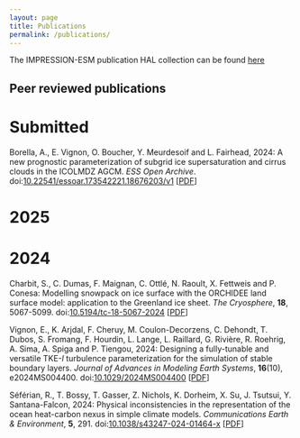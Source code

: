 ```yaml
---
layout: page
title: Publications
permalink: /publications/
---
```


The IMPRESSION-ESM publication HAL collection can be found [here](https://hal.science/TRACCS-PC7-IMPRESSION-ESM)

## Peer reviewed publications

# Submitted

Borella, A., E. Vignon, O. Boucher, Y. Meurdesoif and L. Fairhead, 2024: A new prognostic parameterization of subgrid ice supersaturation and cirrus clouds in the ICOLMDZ AGCM. *ESS Open Archive*. doi:[10.22541/essoar.173542221.18676203/v1](https://doi.org/10.22541/essoar.173542221.18676203/v1) [[PDF](https://essopenarchive.org/doi/pdf/10.22541/essoar.173542221.18676203/v1)]

# 2025

# 2024

Charbit, S., C. Dumas, F. Maignan, C. Ottlé, N. Raoult, X. Fettweis and P. Conesa: Modelling snowpack on ice surface with the ORCHIDEE land surface model: application to the Greenland ice sheet. *The Cryosphere*, **18**, 5067-5099. doi:[10.5194/tc-18-5067-2024](https://doi.org/10.5194/tc-18-5067-2024) [[PDF](https://hal.science/hal-04779420v1/file/tc-18-5067-2024.pdf)]

Vignon, E., K. Arjdal, F. Cheruy, M. Coulon-Decorzens, C. Dehondt, T. Dubos, S. Fromang, F. Hourdin, L. Lange, L. Raillard, G. Rivière, R. Roehrig, A. Sima, A. Spiga and P. Tiengou, 2024: Designing a fully-tunable and versatile TKE-*l* turbulence parameterization for the simulation of stable boundary layers. *Journal of Advances in Modeling Earth Systems*, **16**(10), e2024MS004400. doi:[10.1029/2024MS004400](https://doi.org/10.1029/2024MS004400) [[PDF](https://hal.science/hal-04737007/file/Vignon_2024.pdf)]

Séférian, R., T. Bossy, T. Gasser, Z. Nichols, K. Dorheim, X. Su, J. Tsutsui, Y. Santana-Falcon, 2024: Physical inconsistencies in the representation of the ocean heat-carbon nexus in simple climate models. *Communications Earth & Environment*, **5**, 291. doi:[10.1038/s43247-024-01464-x](https://dx.doi.org/10.1038/s43247-024-01464-x) [[PDF](https://hal.science/hal-04606231/file/s43247-024-01464-x.pdf)]
